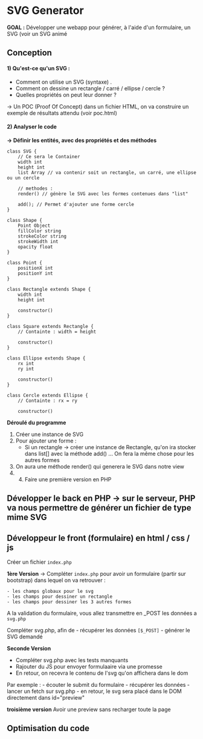 # SVG Generator

**GOAL :** Développer une webapp pour générer, à l'aide d'un formulaire, un SVG (voir un SVG animé

## Conception 

#### 1) Qu'est-ce qu'un SVG : 
- Comment on utilise un SVG (syntaxe) .
- Comment on dessine un rectangle / carré / ellipse / cercle ?
- Quelles propriétés on peut leur donner ?

-> Un POC (Proof Of Concept) dans un fichier HTML, on va construire un exemple de résultats attendu (voir poc.html)

#### 2) Analyser le code 

**-> Définir les entités, avec des propriétés et des méthodes**

```
class SVG {
    // Ce sera le Container
    width int
    height int
    list Array // va contenir soit un rectangle, un carré, une ellipse ou un cercle

    // methodes : 
    render() // génère le SVG avec les formes contenues dans "list"

    add(); // Permet d'ajouter une forme cercle
}
```

```
class Shape {
    Point Object
    fillColor string
    strokeColor string
    strokeWidth int
    opacity float
}
```

```
class Point {
    positionX int
    positionY int
}
```

```
class Rectangle extends Shape {
    width int
    height int

    constructor()
}
```

```
class Square extends Rectangle {
    // Containte : width = height

    constructor()  
}
```


```
class Ellipse extends Shape {
    rx int
    ry int

    constructor()
}
```

```
class Cercle extends Ellipse {
    // Containte : rx = ry  

    constructor() 
```

**Déroulé du programme**

1) Créer une instance de SVG
2) Pour ajouter une forme : 
    - Si un rectangle -> créer une instance de Rectangle, qu'on ira stocker dans list[] avec la méthode add()
    ... On fera la même chose pour les autres formes
3) On aura une méthode render() qui generera le SVG dans notre view
4) 4) Faire une première version en PHP

## Développer le back en PHP -> sur le serveur, PHP va nous permettre de générer un fichier de type mime SVG

## Développeur le front (formulaire) en html / css / js

Créer un fichier `index.php`

**1ère Version**
-> Compléter `index.php` pour avoir un formulaire (partir sur bootstrap) dans lequel on va retrouver :

    - les champs globaux pour le svg
    - les champs pour dessiner un rectangle 
    - les champs pour dessiner les 3 autres formes

A la validation du formulaire, vous allez transmettre en _POST les données a `svg.php`

Compléter svg.php, afin de 
    - récupérer  les données `[$_POST]`
    - générer le SVG demandé

**Seconde Version**
- Compléter svg.php avec les tests manquants
- Rajouter du JS pour envoyer formulaaire via une promesse 
- En retour, on recevra le contenu de l'svg qu'on affichera dans le dom 

Par exemple : 
    - écouter le submit du formulaire 
    - récupérer les données
    - lancer un fetch sur svg.php 
    - en retour, le svg sera placé dans le DOM directement dans id="preview"

**troisième version**
Avoir une preview sans recharger toute la page 

## Optimisation du code 


